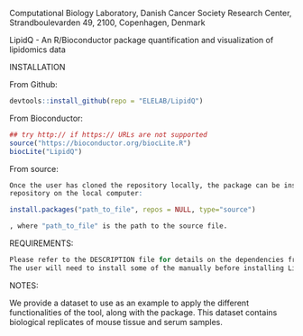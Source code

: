 
Computational Biology Laboratory, Danish Cancer Society Research Center, Strandboulevarden 49, 2100, Copenhagen, Denmark

LipidQ - An R/Bioconductor package quantification and visualization of lipidomics data

INSTALLATION

From Github:

```R
devtools::install_github(repo = "ELELAB/LipidQ")
```


From Bioconductor:

```R
## try http:// if https:// URLs are not supported
source("https://bioconductor.org/biocLite.R")
biocLite("LipidQ")
```


From source:

```R
Once the user has cloned the repository locally, the package can be installed providing the path of the LipidQ
repository on the local computer:

install.packages("path_to_file", repos = NULL, type="source")

, where "path_to_file" is the path to the source file. 
```

REQUIREMENTS:
```R
Please refer to the DESCRIPTION file for details on the dependencies from other packages.
The user will need to install some of the manually before installing LipidQ.
```

NOTES:

We provide a dataset to use as an example to apply the different functionalities of the tool, 
along with the package. 
This dataset contains biological replicates of mouse tissue and serum samples.




